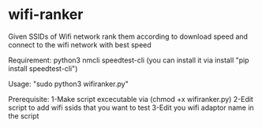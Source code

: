 # wifi-ranker
Given SSIDs of Wifi network rank them according to download speed and connect to the wifi network with best speed

Requirement:
python3
nmcli
speedtest-cli (you can install it via install "pip install speedtest-cli")

Usage:
"sudo python3 wifiranker.py"

Prerequisite:
1-Make script excecutable via (chmod +x wifiranker.py)
2-Edit script to add wifi ssids that you want to test
3-Edit you wifi adaptor name in the script

